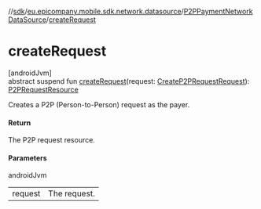 //[sdk](../../../index.md)/[eu.epicompany.mobile.sdk.network.datasource](../index.md)/[P2PPaymentNetworkDataSource](index.md)/[createRequest](create-request.md)

# createRequest

[androidJvm]\
abstract suspend fun [createRequest](create-request.md)(request: [CreateP2PRequestRequest](../../eu.epicompany.mobile.sdk.network.model.p2ppayment/-create-p2-p-request-request/index.md)): [P2PRequestResource](../../eu.epicompany.mobile.sdk.network.model.p2ppayment/-p2-p-request-resource/index.md)

Creates a P2P (Person-to-Person) request as the payer.

#### Return

The P2P request resource.

#### Parameters

androidJvm

| | |
|---|---|
| request | The request. |
